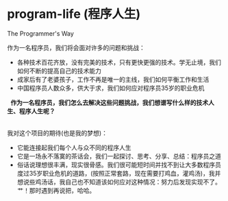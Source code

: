 # program-life (程序人生)
The Programmer's Way
  
作为一名程序员，我们将会面对许多的问题和挑战：
* 各种技术百花齐放，没有完美的技术，只有更快更强的技术。学无止境，我们如何不断的提高自己的技术能力
* 成家后有了老婆孩子，工作不再是唯一的主线，我们如何平衡工作和生活
* 中国程序员人数众多，供大于求，我们如何应对程序员35岁的职业危机

&nbsp;
**作为一名程序员，我们怎么去解决这些问题挑战，我们想谱写什么样的技术人生、程序人生呢？**   
&nbsp; 

我对这个项目的期待(也是我的梦想)：
* 它能连接起我们每个人与众不同的程序人生
* 它是一场永不落寞的茶话会，我们一起探讨、思考、分享、总结：程序员之道
* 俗话说理想很丰满，现实很骨感。我们很可能短时间并找不到让大多数程序员度过35岁职业危机的道路，(按照正常套路，现在需要打鸡血，灌鸡汤)，我并想说些鸡汤话，我自己也不知道该如何应对这种情况：努力后发现实现不了。艹！那时遇到再说把，哈哈。

